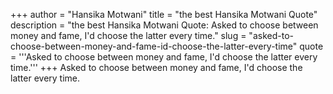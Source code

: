 +++
author = "Hansika Motwani"
title = "the best Hansika Motwani Quote"
description = "the best Hansika Motwani Quote: Asked to choose between money and fame, I'd choose the latter every time."
slug = "asked-to-choose-between-money-and-fame-id-choose-the-latter-every-time"
quote = '''Asked to choose between money and fame, I'd choose the latter every time.'''
+++
Asked to choose between money and fame, I'd choose the latter every time.

